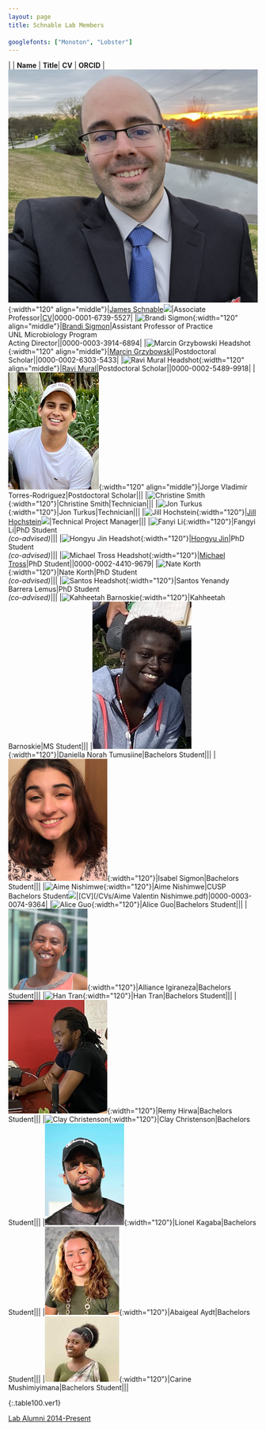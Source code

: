 ```yaml
---
layout: page
title: Schnable Lab Members

googlefonts: ["Monoton", "Lobster"]
---
```


| | **Name** | **Title**| **CV** | **ORCID**
|![James Schnable](/images/People_Images/jamesschnable.jpg){:width="120" align="middle"}|[James Schnable](/peoplepages/jschnable/)<a href="https://twitter.com/szintri"><img src="/images/Twitter_logo_blue.png" style="width: 15px;"></a>|Associate Professor|[CV](/CVs/JSchnable.pdf)|0000-0001-6739-5527|
|![Brandi Sigmon](/images/People_Images/BSigmon.jpg){:width="120" align="middle"}|[Brandi Sigmon](/peoplepages/Brandi_Sigmon/)|Assistant Professor of Practice<br>UNL Microbiology Program<br>Acting Director||0000-0003-3914-6894|
|![Marcin Grzybowski Headshot](/images/People_Images/Marcin.jpg){:width="120" align="middle"}|[Marcin Grzybowski](/peoplepages/Marcin_Grzybowski/)|Postdoctoral Scholar||0000-0002-6303-5433|
|![Ravi Mural Headshot](/images/People_Images/Ravi.jpg){:width="120" align="middle"}|[Ravi Mural](/peoplepages/Ravi_Mural/)|Postdoctoral Scholar||0000-0002-5489-9918|
|![Vladimir Headshot](/images/People_Images/Vlad.jpg){:width="120" align="middle"}|Jorge Vladimir Torres-Rodriguez|Postdoctoral Scholar|||
|![Christine Smith](/images/People_Images/Christine.jpg){:width="120"}|Christine Smith|Technician|||
|![Jon Turkus](/images/People_Images/JonT.jpg){:width="120"}|Jon Turkus|Technician|||
|![Jill Hochstein](/images/People_Images/Jill.jpg){:width="120"}|[Jill Hochstein](/peoplepages/Jill_Hochstein/)<a href="https://twitter.com/jara12"><img src="/images/Twitter_logo_blue.png" style="width: 15px;"></a>|Technical Project Manager|||
|![Fanyi Li](/images/People_Images/Fangyi.jpg){:width="120"}|Fangyi Li|PhD Student<br>_(co-advised)_|||
|![Hongyu Jin Headshot](/images/People_Images/Hongyu.jpg){:width="120"}|[Hongyu Jin](/peoplepages/Hongyu_Jin/)|PhD Student<br>_(co-advised)_|||
|![Michael Tross Headshot](/images/People_Images/MichaelT.jpg){:width="120"}|[Michael Tross](/peoplepages/Michael_Tross/)|PhD Student||0000-0002-4410-9679|
|![Nate Korth](/images/People_Images/Nate_small.jpg){:width="120"}|Nate Korth|PhD Student<br>_(co-advised)_|||
|![Santos Headshot](/images/People_Images/Santos.jpg){:width="120"}|Santos Yenandy<br>Barrera Lemus|PhD Student<br>_(co-advised)_|||
|![Kahheetah Barnoskie](/images/People_Images/Kahheetah.jpg){:width="120"}|Kahheetah Barnoskie|MS Student|||
|![Daniella Norah Tumisiine](/images/People_Images/Norah.jpg){:width="120"}|Daniella Norah Tumusiine|Bachelors Student|||
|![Isabel Sigmon](/images/People_Images/isabel.jpg){:width="120"}|Isabel Sigmon|Bachelors Student|||
|![Aime Nishimwe](/images/People_Images/Aime.jpg){:width="120"}|Aime Nishimwe|CUSP Bachelors Student<a href="https://twitter.com/AimeValentin"><img src="/images/Twitter_logo_blue.png" style="width: 15px;"></a>|[CV](/CVs/Aime Valentin Nishimwe.pdf)|0000-0003-0074-9364|
|![Alice Guo](/images/People_Images/AliceG.jpg){:width="120"}|Alice Guo|Bachelors Student|||
|![Alliance Igiraneza](/images/People_Images/Alliance.jpg){:width="120"}|Alliance Igiraneza|Bachelors Student|||
|![Han Tran](/images/People_Images/HanT.jpg){:width="120"}|Han Tran|Bachelors Student|||
|![Remy Hirwa](/images/People_Images/Remy.jpg){:width="120"}|Remy Hirwa|Bachelors Student|||
|![Clay Christenson](/images/People_Images/Clay.jpg){:width="120"}|Clay Christenson|Bachelors Student|||
|![Lionel Kagaba](/images/People_Images/Lionel.jpg){:width="120"}|Lionel Kagaba|Bachelors Student|||
|![Abaigeal Aydt](/images/People_Images/Abaigeal.jpg){:width="120"}|Abaigeal Aydt|Bachelors Student|||
|![Carine Mushimiyimana](/images/People_Images/Carine.jpg){:width="120"}|Carine Mushimiyimana|Bachelors Student|||


{:.table100.ver1}

[Lab Alumni 2014-Present](/alumni)
